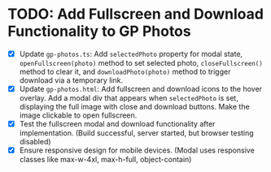 # TODO: Add Fullscreen and Download Functionality to GP Photos

- [x] Update `gp-photos.ts`: Add `selectedPhoto` property for modal state, `openFullscreen(photo)` method to set selected photo, `closeFullscreen()` method to clear it, and `downloadPhoto(photo)` method to trigger download via a temporary link.
- [x] Update `gp-photos.html`: Add fullscreen and download icons to the hover overlay. Add a modal div that appears when `selectedPhoto` is set, displaying the full image with close and download buttons. Make the image clickable to open fullscreen.
- [x] Test the fullscreen modal and download functionality after implementation. (Build successful, server started, but browser testing disabled)
- [x] Ensure responsive design for mobile devices. (Modal uses responsive classes like max-w-4xl, max-h-full, object-contain)
